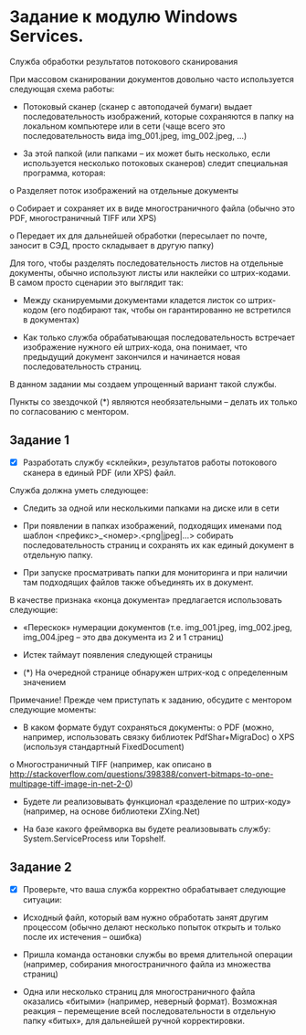 # Задание к модулю Windows Services.

Служба обработки результатов потокового сканирования

При массовом сканировании документов довольно часто используется следующая схема работы:

* Потоковый сканер (сканер с автоподачей бумаги) выдает последовательность изображений, которые сохраняются в папку на локальном компьютере или в сети (чаще всего это последовательность вида img_001.jpeg, img_002.jpeg, …)

* За этой папкой (или папками – их может быть несколько, если используется несколько потоковых сканеров) следит специальная программа, которая:

o Разделяет поток изображений на отдельные документы

o Собирает и сохраняет их в виде многостраничного файла (обычно это PDF, многостраничный TIFF или XPS)

o Передает их для дальнейшей обработки (пересылает по почте, заносит в СЭД, просто складывает в другую папку)

Для того, чтобы разделять последовательность листов на отдельные документы, обычно используют листы или наклейки со штрих-кодами. В самом просто сценарии это выглядит так:

* Между сканируемыми документами кладется листок со штрих-кодом (его подбирают так, чтобы он гарантированно не встретился в документах)

* Как только служба обрабатывающая последовательность встречает изображение нужного ей штрих-кода, она понимает, что предыдущий документ закончился и начинается новая последовательность страниц.

В данном задании мы создаем упрощенный вариант такой службы.

Пункты со звездочкой (*) являются необязательными – делать их только по согласованию с ментором.

## Задание 1

- [X] Разработать службу «склейки», результатов работы потокового сканера в единый PDF (или XPS) файл.

Служба должна уметь следующее:

* Следить за одной или несколькими папками на диске или в сети

* При появлении в папках изображений, подходящих именами под шаблон <префикс>_<номер>.<png|jpeg|…> собирать последовательность страниц и сохранять их как единый документ в отдельную папку.

* При запуске просматривать папки для мониторинга и при наличии там подходящих файлов также объединять их в документ.

В качестве признака «конца документа» предлагается использовать следующие:

* «Перескок» нумерации документов (т.е. img_001.jpeg, img_002.jpeg, img_004.jpeg – это два документа из 2 и 1 страниц)

* Истек таймаут появления следующей страницы

* (*) На очередной странице обнаружен штрих-код с определенным значением

Примечание! Прежде чем приступать к заданию, обсудите с ментором следующие моменты:

* В каком формате будут сохраняться документы: o PDF (можно, например, использовать связку библиотек PdfShar+MigraDoc) o XPS (используя стандартный FixedDocument)

o Многостраничный TIFF (например, как описано в http://stackoverflow.com/questions/398388/convert-bitmaps-to-one-multipage-tiff-image-in-net-2-0)

* Будете ли реализовывать функционал «разделение по штрих-коду» (например, на основе библиотеки ZXing.Net)

* На базе какого фреймворка вы будете реализовывать службу: System.ServiceProcess или Topshelf.

## Задание 2

- [X] Проверьте, что ваша служба корректно обрабатывает следующие ситуации:

* Исходный файл, который вам нужно обработать занят другим процессом (обычно делают несколько попыток открыть и только после их истечения – ошибка)

* Пришла команда остановки службы во время длительной операции (например, собирания многостраничного файла из множества страниц)

* Одна или несколько страниц для многостраничного файла оказались «битыми» (например, неверный формат). Возможная реакция – перемещение всей последовательности в отдельную папку «битых», для дальнейшей ручной корректировки.